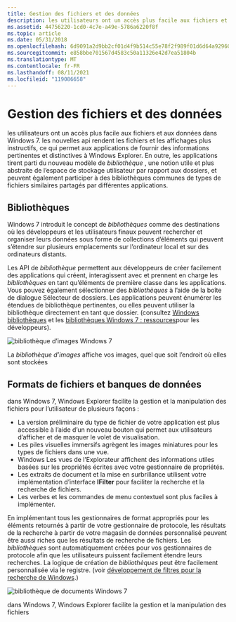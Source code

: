 ```yaml
---
title: Gestion des fichiers et des données
description: les utilisateurs ont un accès plus facile aux fichiers et aux données dans Windows 7.
ms.assetid: 44756220-1cd0-4c7e-a49e-5786a6220f8f
ms.topic: article
ms.date: 05/31/2018
ms.openlocfilehash: 6d9091a2d9bb2cf01d4f9b514c55e78f2f989f01d6d64a929608e14c32bfd395
ms.sourcegitcommit: e858bbe701567d4583c50a11326e42d7ea51804b
ms.translationtype: MT
ms.contentlocale: fr-FR
ms.lasthandoff: 08/11/2021
ms.locfileid: "119086658"
---
```

# <a name="managing-files-and-data"></a>Gestion des fichiers et des données

les utilisateurs ont un accès plus facile aux fichiers et aux données dans Windows 7. les nouvelles api rendent les fichiers et les affichages plus instructifs, ce qui permet aux applications de fournir des informations pertinentes et distinctives à Windows Explorer. En outre, les applications tirent parti du nouveau modèle de *bibliothèque* , une notion utile et plus abstraite de l’espace de stockage utilisateur par rapport aux dossiers, et peuvent également participer à des bibliothèques communes de types de fichiers similaires partagés par différentes applications.

## <a name="libraries"></a>Bibliothèques

Windows 7 introduit le concept de *bibliothèques* comme des destinations où les développeurs et les utilisateurs finaux peuvent rechercher et organiser leurs données sous forme de collections d’éléments qui peuvent s’étendre sur plusieurs emplacements sur l’ordinateur local et sur des ordinateurs distants.

Les API de *bibliothèque* permettent aux développeurs de créer facilement des applications qui créent, interagissent avec et prennent en charge les *bibliothèques* en tant qu’éléments de première classe dans les applications. Vous pouvez également sélectionner des *bibliothèques* à l’aide de la boîte de dialogue Sélecteur de dossiers. Les applications peuvent énumérer les étendues de bibliothèque pertinentes, ou elles peuvent utiliser la bibliothèque directement en tant que dossier. (consultez [Windows bibliothèques](/previous-versions/windows/desktop/legacy/dd758096(v=vs.85)) et les [bibliothèques Windows 7 : ressources](https://github.com/microsoft/Windows-classic-samples/tree/master/Samples/Win7Samples/dataaccess)pour les développeurs).

![bibliothèque d’images Windows 7](images/windows7-10.jpg)

La *bibliothèque d’images* affiche vos images, quel que soit l’endroit où elles sont stockées

## <a name="file-formats-and-data-stores"></a>Formats de fichiers et banques de données

dans Windows 7, Windows Explorer facilite la gestion et la manipulation des fichiers pour l’utilisateur de plusieurs façons :

-   La version préliminaire du type de fichier de votre application est plus accessible à l’aide d’un nouveau bouton qui permet aux utilisateurs d’afficher et de masquer le volet de visualisation.
-   Les piles visuelles immersifs agrègent les images miniatures pour les types de fichiers dans une vue.
-   Windows Les vues de l’Explorateur affichent des informations utiles basées sur les propriétés écrites avec votre gestionnaire de propriétés.
-   Les extraits de document et la mise en surbrillance utilisent votre implémentation d’interface **IFilter** pour faciliter la recherche et la recherche de fichiers.
-   Les verbes et les commandes de menu contextuel sont plus faciles à implémenter.

En implémentant tous les gestionnaires de format appropriés pour les éléments retournés à partir de votre gestionnaire de protocole, les résultats de la recherche à partir de votre magasin de données personnalisé peuvent être aussi riches que les résultats de recherche de fichiers. Les *bibliothèques* sont automatiquement créées pour vos gestionnaires de protocole afin que les utilisateurs puissent facilement étendre leurs recherches. La logique de création de *bibliothèques* peut être facilement personnalisée via le registre. (voir [développement de filtres pour la recherche de Windows](../search/-search-3x-wds-extidx-filters.md).)

![bibliothèque de documents Windows 7](images/windows7-11.jpg)

dans Windows 7, Windows Explorer facilite la gestion et la manipulation des fichiers

 

 